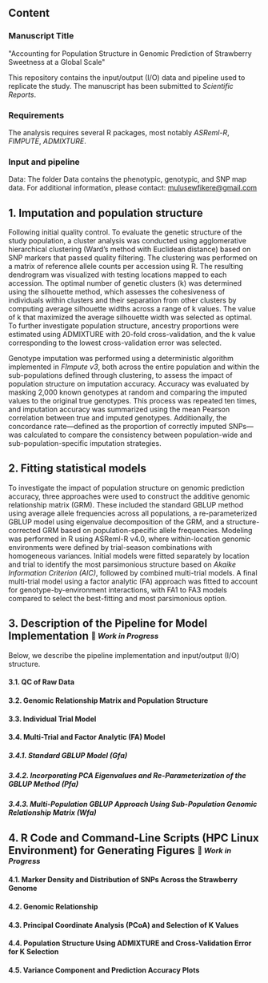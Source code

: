 ## Content
### Manuscript Title
"Accounting for Population Structure in Genomic Prediction of Strawberry Sweetness at a Global Scale"

This repository contains the input/output (I/O) data and pipeline used to replicate the study. The manuscript has been submitted to *Scientific Reports*.

### Requirements
The analysis requires several R packages, most notably *ASReml-R*, *FIMPUTE*, *ADMIXTURE*.

### Input and pipeline
Data: The folder Data contains the phenotypic, genotypic, and SNP map data.
For additional information, please contact: mulusewfikere@gmail.com

## 1. Imputation and population structure
Following initial quality control. To evaluate the genetic structure of the study population, a cluster analysis was conducted using agglomerative hierarchical clustering (Ward’s method with Euclidean distance) based on SNP markers that passed quality filtering. The clustering was performed on a matrix of reference allele counts per accession using R. The resulting dendrogram was visualized with testing locations mapped to each accession. The optimal number of genetic clusters (k) was determined using the silhouette method, which assesses the cohesiveness of individuals within clusters and their separation from other clusters by computing average silhouette widths across a range of k values. The value of k that maximized the average silhouette width was selected as optimal. To further investigate population structure, ancestry proportions were estimated using ADMIXTURE with 20-fold cross-validation, and the k value corresponding to the lowest cross-validation error was selected.

Genotype imputation was performed using a deterministic algorithm implemented in *FImpute v3*, both across the entire population and within the sub-populations defined through clustering, to assess the impact of population structure on imputation accuracy. Accuracy was evaluated by masking 2,000 known genotypes at random and comparing the imputed values to the original true genotypes. This process was repeated ten times, and imputation accuracy was summarized using the mean Pearson correlation between true and imputed genotypes. Additionally, the concordance rate—defined as the proportion of correctly imputed SNPs—was calculated to compare the consistency between population-wide and sub-population-specific imputation strategies.

## 2. Fitting statistical models
To investigate the impact of population structure on genomic prediction accuracy, three approaches were used to construct the additive genomic relationship matrix (GRM). These included the standard GBLUP method using average allele frequencies across all populations, a re-parameterized GBLUP model using eigenvalue decomposition of the GRM, and a structure-corrected GRM based on population-specific allele frequencies. Modeling was performed in R using ASReml-R v4.0, where within-location genomic environments were defined by trial-season combinations with homogeneous variances. Initial models were fitted separately by location and trial to identify the most parsimonious structure based on *Akaike Information Criterion (AIC)*, followed by combined multi-trial models. A final multi-trial model using a factor analytic (FA) approach was fitted to account for genotype-by-environment interactions, with FA1 to FA3 models compared to select the best-fitting and most parsimonious option.

## 3. Description of the Pipeline for Model Implementation <sub><sup>🚧 *Work in Progress*</sup></sub>
Below, we describe the pipeline implementation and input/output (I/O) structure.
#### 3.1. QC of Raw Data
#### 3.2. Genomic Relationship Matrix and Population Structure
#### 3.3. Individual Trial Model
#### 3.4. Multi-Trial and Factor Analytic (FA) Model
  ##### *3.4.1. Standard GBLUP Model (Gfa)*
  ##### *3.4.2. Incorporating PCA Eigenvalues and Re-Parameterization of the GBLUP Method (Pfa)*
  ##### *3.4.3. Multi-Population GBLUP Approach Using Sub-Population Genomic Relationship Matrix (Wfa)*
## 4. R Code and Command-Line Scripts (HPC Linux Environment) for Generating Figures <sub><sup>🚧 *Work in Progress*</sup></sub>
#### 4.1. Marker Density and Distribution of SNPs Across the Strawberry Genome
#### 4.2. Genomic Relationship
#### 4.3. Principal Coordinate Analysis (PCoA) and Selection of K Values
#### 4.4. Population Structure Using ADMIXTURE and Cross-Validation Error for K Selection
#### 4.5. Variance Component and Prediction Accuracy Plots
